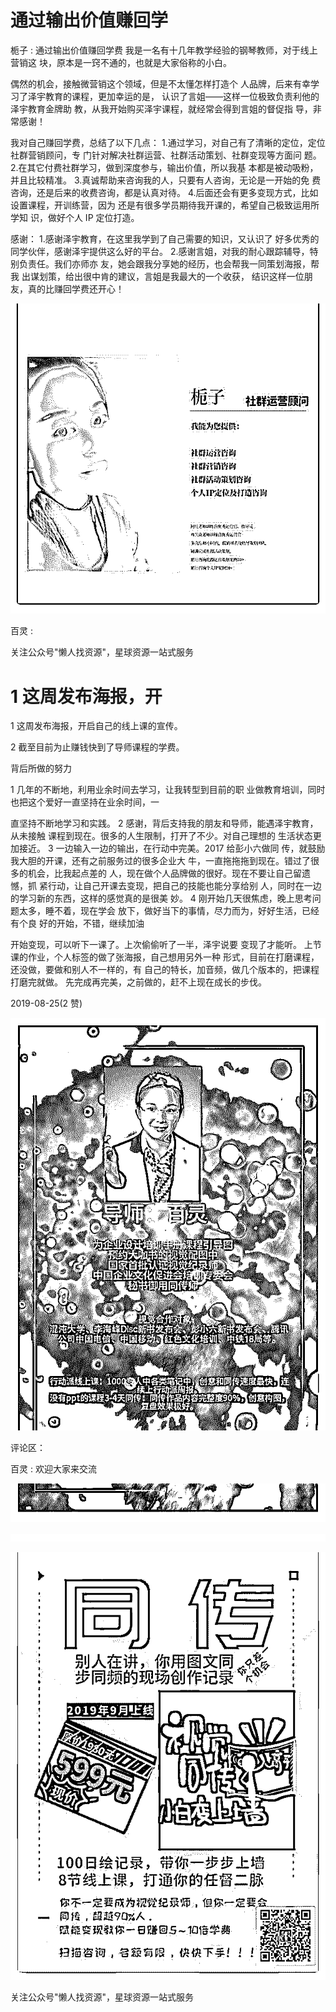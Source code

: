 # 通过输出价值赚回学

栀子 : 通过输出价值赚回学费 我是一名有十几年教学经验的钢琴教师，对于线上营销这 块，原本是一窍不通的，也就是大家俗称的小白。

偶然的机会，接触微营销这个领域，但是不太懂怎样打造个 人品牌，后来有幸学习了泽宇教育的课程，更加幸运的是， 认识了言姐——这样一位极致负责利他的泽宇教育金牌助 教，从我开始购买泽宇课程，就经常会得到言姐的督促指 导，非常感谢！

我对自己赚回学费，总结了以下几点： 1.通过学习，对自己有了清晰的定位，定位社群营销顾问，专 门针对解决社群运营、社群活动策划、社群变现等方面问 题。 2.在其它付费社群学习，做到深度参与，输出价值，所以我基 本都是被动吸粉，并且比较精准。 3.真诚帮助来咨询我的人，只要有人咨询，无论是一开始的免 费咨询，还是后来的收费咨询，都是认真对待。 4.后面还会有更多变现方式，比如设置课程，开训练营，因为 还是有很多学员期待我开课的，希望自己极致运用所学知 识，做好个人 IP 定位打造。

感谢： 1.感谢泽宇教育，在这里我学到了自己需要的知识，又认识了 好多优秀的同学伙伴，感谢泽宇提供这么好的平台。 2.感谢言姐，对我的耐心跟踪辅导，特别负责任。我们亦师亦 友，她会跟我分享她的经历，也会帮我一同策划海报，帮我 出谋划策，给出很中肯的建议，言姐是我最大的一个收获， 结识这样一位朋友，真的比赚回学费还开心！

![image](img/Image_024.png)

百灵 :

关注公众号"懒人找资源"，星球资源一站式服务

# 1 这周发布海报，开

1 这周发布海报，开启自己的线上课的宣传。

2 截至目前为止赚钱快到了导师课程的学费。

背后所做的努力

1 几年的不断地，利用业余时间去学习，让我转型到目前的职 业做教育培训，同时也把这个爱好一直坚持在业余时间，一

直坚持不断地学习和实践。 2 感谢，背后支持我的朋友和导师，能遇泽宇教育，从未接触 课程到现在。很多的人生限制，打开了不少。对自己理想的 生活状态更加接近。 3 一边输入一边的输出，在行动中完美。2017 给彭小六做同 传，就鼓励我大胆的开课，还有之前服务过的很多企业大 牛，一直拖拖拖到现在。错过了很多的机会，比我起点差的 人，现在做个人品牌做的很好。现在不要让自己留遗憾，抓 紧行动，让自己开课去变现，把自己的技能也能分享给别 人，同时在一边的学习新的东西，这样的感觉真的是很美 妙。 4 刚开始几天很焦虑，晚上思考问题太多，睡不着，现在学会 放下，做好当下的事情，尽力而为，好好生活，已经有个良 好的开始，不错，继续加油

开始变现，可以听下一课了。上次偷偷听了一半，泽宇说要 变现了才能听。 上节课的作业，个人标签的做了张海报，自己想用另外一种 形式，目前在打磨课程，还没做，要做和别人不一样的，有 自己的特长，加音频，做几个版本的，把课程打磨完就做。 先完成再完美，之前做的，赶不上现在成长的步伐。

2019-08-25(2 赞)

![image](img/Image_025.png)

评论区：

百灵 : 欢迎大家来交流

![image](img/Image_026.png)

![image](img/Image_027.png)

![image](img/Image_028.png)

关注公众号"懒人找资源"，星球资源一站式服务